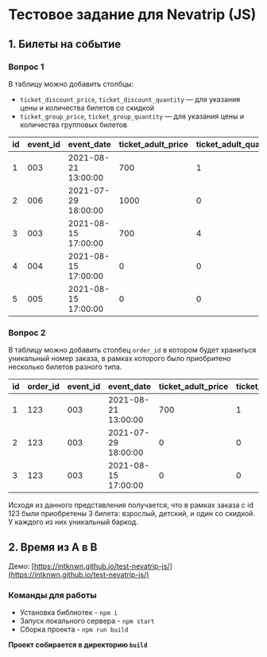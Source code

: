 # Тестовое задание для Nevatrip (JS)
## 1. Билеты на событие 
### Вопрос 1
В таблицу можно добавить столбцы:

* `ticket_discount_price`, `ticket_discount_quantity` — для указания цены и количества билетов со скидкой
* `ticket_group_price`, `ticket_group_quantity` — для указания цены и количества групповых билетов

| id | event_id | event_date          | ticket_adult_price | ticket_adult_quantity | ticket_kid_price | ticket_kid_quantity | ticket_discount_price | ticket_discount_quantity | ticket_group_price | ticket_group_quantity | barcode  | user_id | equal_price | created             |
|----|----------|---------------------|--------------------|-----------------------|------------------|---------------------|-----------------------|--------------------------|--------------------|-----------------------|----------|---------|-------------|---------------------|
| 1  | 003      | 2021-08-21 13:00:00 | 700                | 1                     | 450              | 0                   | 0                     | 0                        | 0                  | 0                     | 11111111 | 00451   | 700         | 2021-01-11 13:22:09 |
| 2  | 006      | 2021-07-29 18:00:00 | 1000               | 0                     | 800              | 2                   | 0                     | 0                        | 0                  | 0                     | 22222222 | 00364   | 1600        | 2021-01-12 16:62:08 |
| 3  | 003      | 2021-08-15 17:00:00 | 700                | 4                     | 450              | 3                   | 0                     | 0                        | 0                  | 0                     | 33333333 | 00015   | 4150        | 2021-01-13 10:08:45 |
| 4  | 004      | 2021-08-15 17:00:00 | 0                  | 0                     | 0                | 0                   | 500                   | 1                        | 0                  | 0                     | 55555555 | 00123   | 500         | 2021-01-13 10:08:45 |
| 5  | 005      | 2021-08-15 17:00:00 | 0                  | 0                     | 0                | 0                   | 0                     | 0                        | 550                | 1                     | 44444444 | 00111   | 550         | 2021-01-13 10:08:45 |

### Вопрос 2

В таблицу можно добавить столбец `order_id` в котором будет храниться уникальный номер заказа, в рамках которого было приобритено несколько билетов разного типа. 

| id | order_id | event_id | event_date          | ticket_adult_price | ticket_adult_quantity | ticket_kid_price | ticket_kid_quantity | ticket_discount_price | ticket_discount_quantity | ticket_group_price | ticket_group_quantity | barcode  | user_id | equal_price | created             |
|----|----------|----------|---------------------|--------------------|-----------------------|------------------|---------------------|-----------------------|--------------------------|--------------------|-----------------------|----------|---------|-------------|---------------------|
| 1  | 123      | 003      | 2021-08-21 13:00:00 | 700                | 1                     | 0                | 0                   | 0                     | 0                        | 0                  | 0                     | 12311111 | 00451   | 700         | 2021-01-11 13:22:09 |
| 2  | 123      | 003      | 2021-07-29 18:00:00 | 0                  | 0                     | 450              | 1                   | 0                     | 0                        | 0                  | 0                     | 11111211 | 00364   | 450         | 2021-01-12 16:62:08 |
| 3  | 123      | 003      | 2021-08-15 17:00:00 | 0                  | 0                     | 0                | 0                   | 300                   | 0                        | 0                  | 0                     | 11132111 | 00015   | 300         | 2021-01-13 10:08:45 |

Исходя из данного представления получается, что в рамках заказа c id 123 были приобретены 3 билета: взрослый, детский, и один со скидкой. У каждого из них уникальный баркод.

## 2. Время из A в B

Демо: [https://intknwn.github.io/test-nevatrip-js/](https://intknwn.github.io/test-nevatrip-js/)

### Команды для работы
* Установка библиотек - `npm i`
* Запуск локального сервера - `npm start`
* Сборка проекта - `npm run build`

**Проект собирается в директорию `build`**
